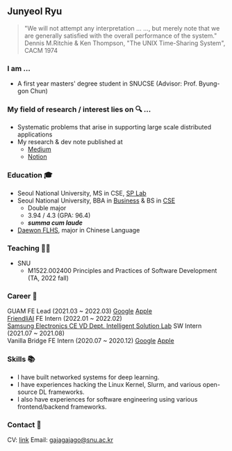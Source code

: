 ## Junyeol Ryu

> "We will not attempt any interpretation ... ..., but merely note that we are generally satisfied with the overall performance of the system."<br/>
> Dennis M.Ritchie & Ken Thompson, "The UNIX Time-Sharing System", CACM 1974

### I am ...
- A first year masters' degree student in SNUCSE (Advisor: Prof. Byung-gon Chun)

### My field of research / interest lies on 🔍 ...
- Systematic problems that arise in supporting large scale distributed applications 
- My research & dev note published at 
    - [Medium](https://medium.com/@gajagajago)
    - [Notion](https://notion.so/jyryu)

### Education 🎓 
- Seoul National University, MS in CSE, [SP Lab](https://spl.snu.ac.kr/) 
- Seoul National University, BBA in [Business](https://cba.snu.ac.kr/) & BS in [CSE](https://cse.snu.ac.kr/)
    - Double major 
    - 3.94 / 4.3 (GPA: 96.4) 
    - ***_summa cum laude_***
- [Daewon FLHS](http://www.dwfl.hs.kr/), major in Chinese Language

### Teaching 🧑‍🏫 
- SNU
    - M1522.002400 Principles and Practices of Software Development (TA, 2022 fall)
<!--
#### Curriculum 💻
```
22-1: Algorithms, Operating Systems, Advanced Compilers
21-2: Computer Vision, System Programming, Mobile Computing and Its Applications, Field Applications of Engineering Knowledge, Introduction to Linear Algebra, Strategic Management
21-1: Computer Architecture, Logic Design, Discrete Mathematics, Electrical and Electronic Circuits, Managerial Accounting
20-1: Data Structures, Computer Programming, Human Resource Management, Business Venture and Entrepreneurship
19-2: Web Programming1 for Entrepreneurship Management, Digital Computer Concept and Practice, Principles of Accounting, Corporate Finance
19-1: Organizational Behavior, Case Studies in Marketing, Management Science, Financial Management
16-2: Principles of Economics, Marketing Management
16-1: Principles of Management
```
-->
### Career 🚀
GUAM FE Lead (2021.03 ~ 2022.03) [Google](https://play.google.com/store/apps/details?id=com.wafflestudio.guam_community) [Apple](https://apps.apple.com/kr/app/guam-community/id1627233509) <br/>
[FriendliAI](https://friendli.ai/) FE Intern (2022.01 ~ 2022.02)<br/>
[Samsung Electronics CE VD Dept. Intelligent Solution Lab](https://www.samsung.com/sec/) SW Intern (2021.07 ~ 2021.08)<br/>
Vanilla Bridge FE Intern (2020.07 ~ 2020.12) [Google](https://play.google.com/store/apps/details?id=com.vanillabridge.app) [Apple](https://apps.apple.com/kr/app/%EB%B0%94%EB%8B%90%EB%9D%BC%EB%B8%8C%EB%A6%BF%EC%A7%80/id1219876826) <br/>

### Skills 📚

- I have built networked systems for deep learning.
- I have experiences hacking the Linux Kernel, Slurm, and various open-source DL frameworks. 
- I also have experiences for software engineering using various frontend/backend frameworks.

### Contact 📧
CV: [link](https://docs.google.com/document/d/1VK2yzgQsrT3SYJunz558xgxoK7FT0RHgJd8E1g7rJ7A/edit#)
Email: gajagajago@snu.ac.kr
